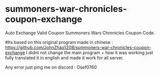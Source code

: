 # summoners-war-chronicles-coupon-exchange
Auto Exchange Valid Coupon Summoners Wars Chronicles Coupon Code.

#Its based on this original program made in chinese : https://github.com/JohnZhao1208/summoners-war-chronicles-coupon-exchange
I didnt not change the main program + how it was working just fully translated it in english and made it work for all server.

Any error just ping me on discord : Osef0760